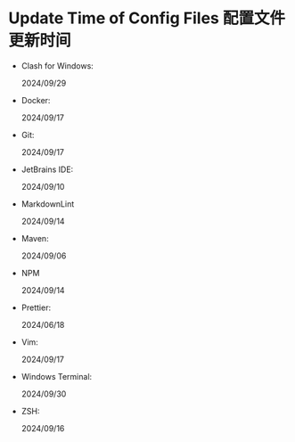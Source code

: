# Update Time of Config Files 配置文件更新时间

- Clash for Windows:

  2024/09/29

- Docker:

  2024/09/17

- Git:

  2024/09/17

- JetBrains IDE:

  2024/09/10

- MarkdownLint

  2024/09/14

- Maven:

  2024/09/06

- NPM

  2024/09/14

- Prettier:

  2024/06/18

- Vim:

  2024/09/17

- Windows Terminal:

  2024/09/30

- ZSH:

  2024/09/16
